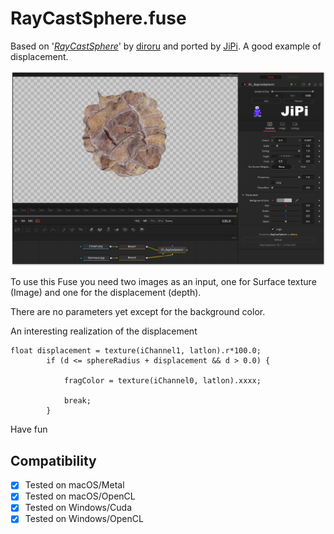 # RayCastSphere.fuse

Based on '_[RayCastSphere](https://www.shadertoy.com/embed/XdjBDG?gui=true&t=10&paused=true&muted=false)_' by [diroru](https://www.shadertoy.com/user/diroru) and ported by [JiPi](../../Site/Profiles/JiPi.md). A good example of displacement.

[![screenshot](RayCastSphere.png "RayCastSphere.fuse in DaVinci Resolve")](https://github.com/nmbr73/Shadertoys/blob/main/PlanetShader/RayCastSphere.fuse)

To use this Fuse you need two images as an input, one for Surface texture (Image) and one for the displacement (depth).

There are no parameters yet except for the background color.

An interesting realization of the displacement

```
float displacement = texture(iChannel1, latlon).r*100.0;
        if (d <= sphereRadius + displacement && d > 0.0) {

            fragColor = texture(iChannel0, latlon).xxxx;

            break;
        }
```

Have fun

## Compatibility
- [x] Tested on macOS/Metal
- [x] Tested on macOS/OpenCL
- [x] Tested on Windows/Cuda
- [x] Tested on Windows/OpenCL
